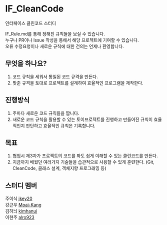 # IF_CleanCode
인터페이스 클린코드 스터디

IF_Rule.md를 통해 정해진 규칙들을 보실 수 있습니다.  
누구나 PR이나 Issue 작성을 통해서 해당 프로젝트에 기여할 수 있습니다.  
오류 수정요청이나 새로운 규칙에 대한 건의는 언제나 환영합니다. 


무엇을 하나요?
----------------
1. 코드 규칙을 세워서 통일된 코드 규격을 만든다.
2. 맞춘 규격을 토대로 프로젝트를 설계하여 효율적인 프로그램을 제작한다.

진행방식
-----------
1. 주마다 새로운 코드 규칙들을 짭니다.
2. 새로운 코드 규칙을 활용할 수 있는 토이프로젝트를 진행하고 만들어진 규칙이 효율적인지 판단하고 효율적인 규칙은 기록합니다.

목표
----
1. 협업시 제3자가 프로젝트의 코드를 봐도 쉽게 이해할 수 있는 클린코드를 만든다.
2. 지금까지 배웠던 여러가지 기술들을 습관적으로 사용할 수 있게 훈련한다. (Git, CleanCode, 클래스 설계, 객체지향 프로그래밍 등)


스터디 멤버
-------------
주이식  [jkey20](https://github.com/jkey20)  
강근우  [Moai-Kang](https://github.com/Moai-Kang)  
김하늬  [kimhanui](https://github.com/kimhanui)  
이현주  [alro923](https://github.com/alro923)  
